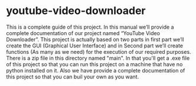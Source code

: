 # youtube-video-downloader
This is a complete guide of this project. In this manual we’ll provide a complete documentation of our project named “YouTube Video Downloader”. This project is actually based on two parts in first part we’ll create the GUI (Graphical User Interface) and in Second part we’ll create functions (As many as we need) for the execution of our required purposes. 
There is a zip file in this directory named "main". In that you'll get a .exe file of this project so that you can run this project on a machine that have no python installed on it.
Also we have provide a complete documentation of this project so that you can buil your own as you want.
